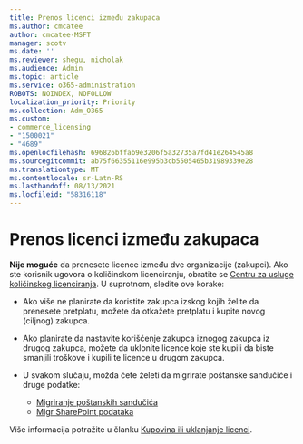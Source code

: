 ```yaml
---
title: Prenos licenci između zakupaca
ms.author: cmcatee
author: cmcatee-MSFT
manager: scotv
ms.date: ''
ms.reviewer: shegu, nicholak
ms.audience: Admin
ms.topic: article
ms.service: o365-administration
ROBOTS: NOINDEX, NOFOLLOW
localization_priority: Priority
ms.collection: Adm_O365
ms.custom:
- commerce_licensing
- "1500021"
- "4689"
ms.openlocfilehash: 696826bffab9e3206f5a32735a7fd41e264545a8
ms.sourcegitcommit: ab75f66355116e995b3cb5505465b31989339e28
ms.translationtype: MT
ms.contentlocale: sr-Latn-RS
ms.lasthandoff: 08/13/2021
ms.locfileid: "58316118"
---
```

# <a name="transfer-licenses-between-tenants"></a>Prenos licenci između zakupaca

**Nije moguće** da prenesete licence između dve organizacije (zakupci). Ako ste korisnik ugovora o količinskom licenciranju, obratite se [Centru za usluge količinskog licenciranja](https://support.microsoft.com/help/4471406/how-to-contact-the-microsoft-volume-licensing-service-center). U suprotnom, sledite ove korake:

- Ako više ne planirate da koristite zakupca izskog kojih želite da prenesete pretplatu, možete da otkažete pretplatu i kupite novog (ciljnog) zakupca. [](https://admin.microsoft.com/Adminportal/Home?source=applauncher#/subscriptions) [](https://www.microsoft.com/microsoft-365/business/compare-all-microsoft-365-business-products?rtc=2&activetab=tab:primaryr2)
- Ako planirate da nastavite korišćenje zakupca iznogog zakupca [](https://docs.microsoft.com/microsoft-365/commerce/licenses/buy-licenses#buy-or-remove-licenses-for-your-business-subscription) iz drugog zakupca, možete da uklonite licence koje ste kupili da biste smanjili troškove i kupili te licence u drugom zakupca.
- U svakom slučaju, možda ćete želeti da migrirate poštanske sandučiće i druge podatke:

    - [Migriranje poštanskih sandučića](https://docs.microsoft.com/Exchange/mailbox-migration/migrate-mailboxes-across-tenants)
    - [Migr SharePoint podataka](https://aka.ms/modernSpoAdminCenter/CloudContentMigrations)

Više informacija potražite u članku [Kupovina ili uklanjanje licenci](https://docs.microsoft.com/microsoft-365/commerce/licenses/buy-licenses).